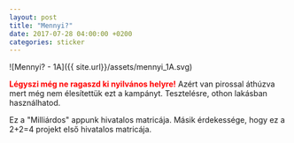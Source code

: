 ```yaml
---
layout: post
title: "Mennyi?"
date: 2017-07-28 04:00:00 +0200
categories: sticker
---
```

![Mennyi? - 1A]({{ site.url}}/assets/mennyi_1A.svg)

<span style="color:red">**Légyszi még ne ragaszd ki nyilvános helyre!**</span>
Azért van pirossal áthúzva mert még nem élesítettük ezt a kampányt. Tesztelésre,
othon lakásban használhatod.

Ez a "Milliárdos" appunk hivatalos matricája. Másik érdekessége, hogy ez a 2+2=4
projekt első hivatalos matricája.
